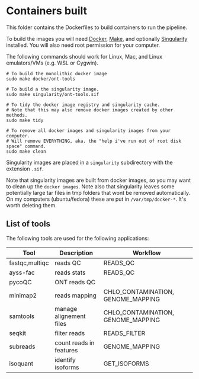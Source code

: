 # Containers built

This folder contains the Dockerfiles to build containers to run the pipeline.

To build the images you will need [Docker](https://docs.docker.com/install/), [Make](https://www.gnu.org/software/make/), and optionally [Singularity](https://sylabs.io/guides/latest/user-guide/) installed.
You will also need root permission for your computer.

The following commands should work for Linux, Mac, and Linux emulators/VMs (e.g. WSL or Cygwin). 

```
# To build the monolithic docker image
sudo make docker/ont-tools

# To build a the singularity image.
sudo make singularity/ont-tools.sif

# To tidy the docker image registry and singularity cache.
# Note that this may also remove docker images created by other methods.
sudo make tidy

# To remove all docker images and singularity images from your computer.
# Will remove EVERYTHING, aka. the "help i've run out of root disk space" command.
sudo make clean
```

Singularity images are placed in a `singularity` subdirectory with the extension `.sif`.

Note that singularity images are built from docker images, so you may want to clean up the `docker images`.
Note also that singularity leaves some potentially large tar files in tmp folders that wont be removed automatically.
On my computers (ubuntu/fedora) these are put in `/var/tmp/docker-*`.
It's worth deleting them.

## List of tools
The following tools are used for the following applications:

| Tool            | Description             | Workflow                           |
|-----------------|-------------------------|------------------------------------|
| fastqc,multiqc  | reads QC                | READS_QC                           |
| ayss-fac        | reads stats             | READS_QC                           |
| pycoQC          | ONT reads QC            |                                    |
| minimap2        | reads mapping           | CHLO_CONTAMINATION, GENOME_MAPPING |
| samtools        | manage alignement files | CHLO_CONTAMINATION, GENOME_MAPPING |
| seqkit          | filter reads            | READS_FILTER                       |
| subreads        | count reads in features | GENOME_MAPPING                     |
| isoquant        | identify isoforms       | GET_ISOFORMS                       |

